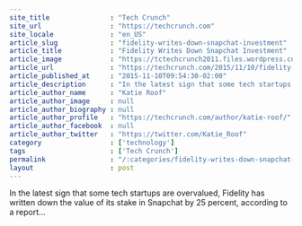 ```yaml
---
site_title               : "Tech Crunch"
site_url                 : "https://techcrunch.com"
site_locale              : "en_US"
article_slug             : "fidelity-writes-down-snapchat-investment"
article_title            : "Fidelity Writes Down Snapchat Investment"
article_image            : "https://tctechcrunch2011.files.wordpress.com/2014/12/460110345.jpg?w=764&h=400&crop=1"
article_url              : "https://techcrunch.com/2015/11/10/fidelity-writes-down-snapchat-investment/"
article_published_at     : "2015-11-10T09:54:30-02:00"
article_description      : "In the latest sign that some tech startups are overvalued, Fidelity has written down the value of its stake in Snapchat by 25 percent, according to a report..."
article_author_name      : "Katie Roof"
article_author_image     : null
article_author_biography : null
article_author_profile   : "https://techcrunch.com/author/katie-roof/"
article_author_facebook  : null
article_author_twitter   : "https://twitter.com/Katie_Roof"
category                 : ['technology']
tags                     : ['Tech Crunch']
permalink                : "/:categories/fidelity-writes-down-snapchat-investment/"
layout                   : post
---
```


In the latest sign that some tech startups are overvalued, Fidelity has written down the value of its stake in Snapchat by 25 percent, according to a report...
